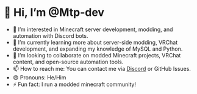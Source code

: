# 👋 Hi, I’m @Mtp-dev

- 👀 I’m interested in Minecraft server development, modding, and automation with Discord bots.
- 🌱 I’m currently learning more about server-side modding, VRChat development, and expanding my knowledge of MySQL and Python.
- 💞️ I’m looking to collaborate on modded Minecraft projects, VRChat content, and open-source automation tools.
- 📫 How to reach me: You can contact me via [Discord](https://discord.gg/modtopia) or GitHub Issues.
- 😄 Pronouns: He/Him
- ⚡ Fun fact: I run a modded minecraft community!
